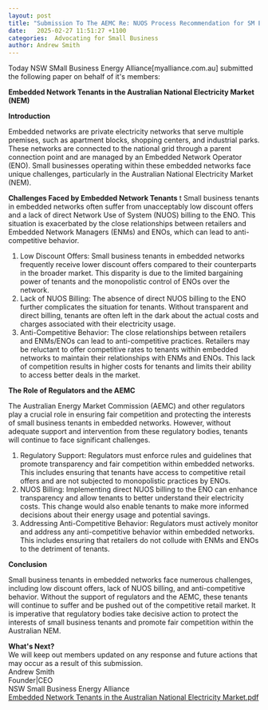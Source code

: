 ```yaml
---
layout: post
title: "Submission To The AEMC Re: NUOS Process Recommendation for SM EN Tenants"
date:   2025-02-27 11:51:27 +1100
categories:  Advocating for Small Business
author: Andrew Smith
---
```


Today NSW SMall Business Energy Alliance[myalliance.com.au] submitted the following paper on behalf of it's members:  

**Embedded Network Tenants in the Australian National Electricity Market (NEM)**

**Introduction**  

Embedded networks are private electricity networks that serve multiple premises, such as apartment blocks, shopping centers, and industrial parks. These networks are connected to the national grid through a parent connection point and are managed by an Embedded Network Operator (ENO). Small businesses operating within these embedded networks face unique challenges, particularly in the Australian National Electricity Market (NEM).  

**Challenges Faced by Embedded Network Tenants**  t
Small business tenants in embedded networks often suffer from unacceptably low discount offers and a lack of direct Network Use of System (NUOS) billing to the ENO. This situation is exacerbated by the close relationships between retailers and Embedded Network Managers (ENMs) and ENOs, which can lead to anti-competitive behavior.
1.	Low Discount Offers: Small business tenants in embedded networks frequently receive lower discount offers compared to their counterparts in the broader market. This disparity is due to the limited bargaining power of tenants and the monopolistic control of ENOs over the network.
2.	Lack of NUOS Billing: The absence of direct NUOS billing to the ENO further complicates the situation for tenants. Without transparent and direct billing, tenants are often left in the dark about the actual costs and charges associated with their electricity usage.
3.	Anti-Competitive Behavior: The close relationships between retailers and ENMs/ENOs can lead to anti-competitive practices. Retailers may be reluctant to offer competitive rates to tenants within embedded networks to maintain their relationships with ENMs and ENOs. This lack of competition results in higher costs for tenants and limits their ability to access better deals in the market.

**The Role of Regulators and the AEMC**

The Australian Energy Market Commission (AEMC) and other regulators play a crucial role in ensuring fair competition and protecting the interests of small business tenants in embedded networks. However, without adequate support and intervention from these regulatory bodies, tenants will continue to face significant challenges.
1.	Regulatory Support: Regulators must enforce rules and guidelines that promote transparency and fair competition within embedded networks. This includes ensuring that tenants have access to competitive retail offers and are not subjected to monopolistic practices by ENOs.
2.	NUOS Billing: Implementing direct NUOS billing to the ENO can enhance transparency and allow tenants to better understand their electricity costs. This change would also enable tenants to make more informed decisions about their energy usage and potential savings.
3.	Addressing Anti-Competitive Behavior: Regulators must actively monitor and address any anti-competitive behavior within embedded networks. This includes ensuring that retailers do not collude with ENMs and ENOs to the detriment of tenants.
   
**Conclusion**  

Small business tenants in embedded networks face numerous challenges, including low discount offers, lack of NUOS billing, and anti-competitive behavior. Without the support of regulators and the AEMC, these tenants will continue to suffer and be pushed out of the competitive retail market. It is imperative that regulatory bodies take decisive action to protect the interests of small business tenants and promote fair competition within the Australian NEM.  

  **What's Next?**  
  We will keep out members updated on any response and future actions that may occur as a result of this submission.  
  Andrew Smith  
  Founder|CEO  
  NSW Small Business Energy Alliance  
[Embedded Network Tenants in the Australian National Electricity Market.pdf](https://github.com/user-attachments/files/18999896/Embedded.Network.Tenants.in.the.Australian.National.Electricity.Market.pdf)
